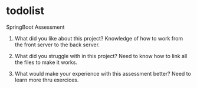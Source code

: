 # todolist
SpringBoot Assessment

1) What did you like about this project?
    Knowledge of how to work from the front server to the back server.

2) What did you struggle with in this project?
    Need to know how to link all the files to make it works.
    
3) What would make your experience with this assessment better?
    Need to learn more thru exercices.

